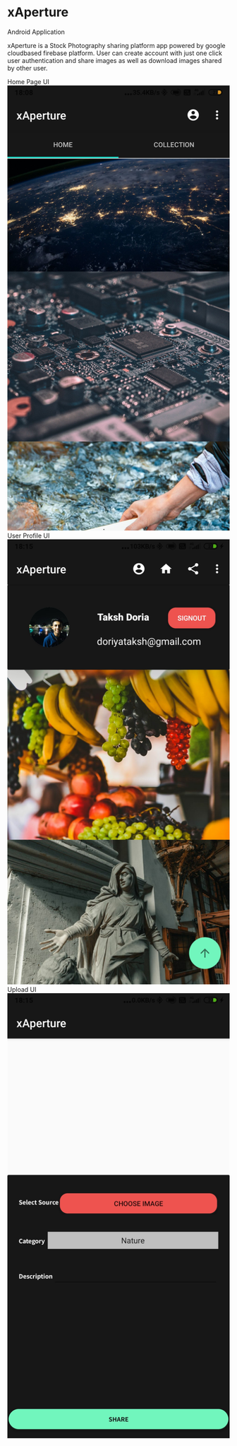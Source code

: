 # xAperture
Android Application


xAperture is a  Stock Photography sharing platform app powered by google cloudbased firebase platform.
User can create account with just one click user authentication and share images as well as download 
images shared by other user. 


Home Page UI
![Screenshot1](/Screenshot_2020-09-25-18-08-35-322_com.example.xaperture.jpg)
User Profile UI
![Screenshot1](/Screenshot_2020-09-25-18-15-07-129_com.example.xaperture.jpg)
Upload UI
![Screenshot1](/Screenshot_2020-09-25-18-15-15-237_com.example.xaperture.jpg)




